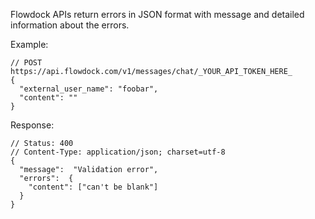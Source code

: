 Flowdock APIs return errors in JSON format with message and detailed information about the errors.

Example:

```
// POST https://api.flowdock.com/v1/messages/chat/_YOUR_API_TOKEN_HERE_
{
  "external_user_name": "foobar",
  "content": ""
}

```

Response:

```
// Status: 400
// Content-Type: application/json; charset=utf-8
{
  "message":  "Validation error",
  "errors":  {
    "content": ["can't be blank"]
  }
}
```